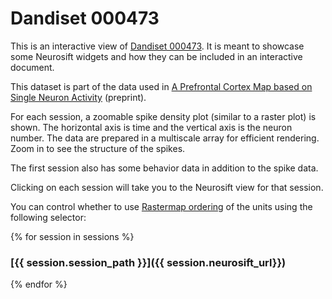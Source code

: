 # Dandiset 000473

This is an interactive view of [Dandiset 000473](https://dandiarchive.org/dandiset/000473/0.230417.1502). It is meant to showcase some Neurosift widgets and how they can be included in an interactive document.

This dataset is part of the data used in [A Prefrontal Cortex Map based on Single Neuron Activity](https://www.biorxiv.org/content/10.1101/2024.11.06.622308v2) (preprint).

For each session, a zoomable spike density plot (similar to a raster plot) is shown. The horizontal axis is time and the vertical axis is the neuron number. The data are prepared in a multiscale array for efficient rendering. Zoom in to see the structure of the spikes.

The first session also has some behavior data in addition to the spike data.

Clicking on each session will take you to the Neurosift view for that session.

You can control whether to use [Rastermap ordering](https://github.com/MouseLand/rastermap) of the units using the following selector:

<div class="use-rastermap-selector"></div>

{% for session in sessions %}
### [{{ session.session_path }}]({{ session.neurosift_url}})
<div class="session" session_path="{{ session.session_path }}"></div>
{% endfor %}
